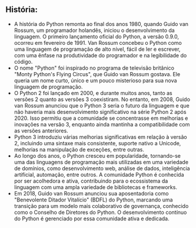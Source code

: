  ## História:
 - A história do Python remonta ao final dos anos 1980, quando Guido van Rossum, um programador holandês, iniciou o desenvolvimento da linguagem. O primeiro lançamento oficial do Python, a versão 0.9.0, ocorreu em fevereiro de 1991. Van Rossum concebeu o Python como uma linguagem de programação de alto nível, fácil de ler e escrever, com uma ênfase na produtividade do programador e na legibilidade do código.
 - O nome "Python" foi inspirado no programa de televisão britânico "Monty Python's Flying Circus", que Guido van Rossum gostava. Ele queria um nome curto, único e um pouco misterioso para sua nova linguagem de programação.
 - O Python 2 foi lançado em 2000, e durante muitos anos, tanto as versões 2 quanto as versões 3 coexistiram. No entanto, em 2008, Guido van Rossum anunciou que o Python 3 seria o futuro da linguagem e que não haveria mais desenvolvimento significativo na série Python 2 após 2020. Isso permitiu que a comunidade se concentrasse em melhorias e inovações na versão 3, enquanto ainda mantinha a compatibilidade com as versões anteriores.
 - Python 3 introduziu várias melhorias significativas em relação à versão 2, incluindo uma sintaxe mais consistente, suporte nativo a Unicode, melhorias na manipulação de exceções, entre outras.
 - Ao longo dos anos, o Python cresceu em popularidade, tornando-se uma das linguagens de programação mais utilizadas em uma variedade de domínios, como desenvolvimento web, análise de dados, inteligência artificial, automação, entre outros. A comunidade Python é conhecida por ser acolhedora e ativa, contribuindo para o ecossistema da linguagem com uma ampla variedade de bibliotecas e frameworks.
 - Em 2018, Guido van Rossum anunciou sua aposentadoria como "Benevolente Ditador Vitalício" (BDFL) do Python, marcando uma transição para um modelo mais colaborativo de governança, conhecido como o Conselho de Diretores do Python. O desenvolvimento contínuo do Python é gerenciado por essa comunidade ativa e dedicada.
